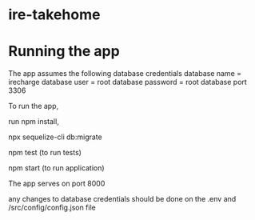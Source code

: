 # ire-takehome

# Running the app

The app assumes the following database credentials
database name = irecharge
database user = root
database password = root
database port 3306


To run the app,

run npm install,

npx sequelize-cli db:migrate

npm test (to run tests)

npm start (to run application)


The app serves on port 8000


any changes to database credentials should be done on the .env and /src/config/config.json file


